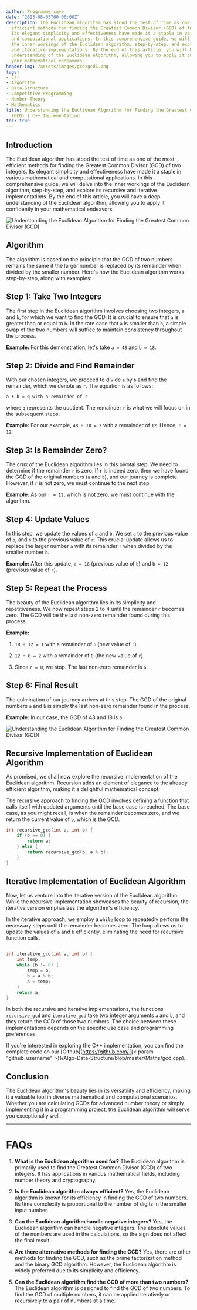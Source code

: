 ```yaml
---
author: Programmercave
date: "2023-08-05T00:00:00Z"
description: The Euclidean algorithm has stood the test of time as one of the most
  efficient methods for finding the Greatest Common Divisor (GCD) of two integers.
  Its elegant simplicity and effectiveness have made it a staple in various mathematical
  and computational applications. In this comprehensive guide, we will delve into
  the inner workings of the Euclidean algorithm, step-by-step, and explore its recursive
  and iterative implementations. By the end of this article, you will have a deep
  understanding of the Euclidean algorithm, allowing you to apply it confidently in
  your mathematical endeavors.
header-img: /assets/images/gcd/gcd1.png
tags:
- C++
- Algorithm
- Data-Structure
- Competitive-Programming
- Number-Theory
- Mathematics
title: Understanding the Euclidean Algorithm for Finding the Greatest Common Divisor
  (GCD) | C++ Implementation
toc: true
---
```

## Introduction

The Euclidean algorithm has stood the test of time as one of the most efficient methods for finding the Greatest Common Divisor (GCD) of two integers. Its elegant simplicity and effectiveness have made it a staple in various mathematical and computational applications. In this comprehensive guide, we will delve into the inner workings of the Euclidean algorithm, step-by-step, and explore its recursive and iterative implementations. By the end of this article, you will have a deep understanding of the Euclidean algorithm, allowing you to apply it confidently in your mathematical endeavors.

![Understanding the Euclidean Algorithm for Finding the Greatest Common Divisor (GCD)](/assets/images/gcd/gcd1.png)

## Algorithm

The algorithm is based on the principle that the GCD of two numbers remains the same if the larger number is replaced by its remainder when divided by the smaller number. Here's how the Euclidean algorithm works step-by-step, along with examples:

## Step 1: Take Two Integers

The first step in the Euclidean algorithm involves choosing two integers, `a` and `b`, for which we want to find the GCD. It is crucial to ensure that `a` is greater than or equal to `b`. In the rare case that `a` is smaller than `b`, a simple swap of the two numbers will suffice to maintain consistency throughout the process.

**Example:** For this demonstration, let's take `a = 48` and `b = 18`.

## Step 2: Divide and Find Remainder

With our chosen integers, we proceed to divide `a` by `b` and find the remainder, which we denote as `r`. The equation is as follows:

```plaintext
a ÷ b = q with a remainder of r
```

where `q` represents the quotient. The remainder `r` is what we will focus on in the subsequent steps.

**Example:** For our example, `48 ÷ 18 = 2` with a remainder of `12`. Hence, `r = 12`.

## Step 3: Is Remainder Zero?

The crux of the Euclidean algorithm lies in this pivotal step. We need to determine if the remainder `r` is zero. If `r` is indeed zero, then we have found the GCD of the original numbers (`a` and `b`), and our journey is complete. However, if `r` is not zero, we must continue to the next step.

**Example:** As our `r = 12`, which is not zero, we must continue with the algorithm.

## Step 4: Update Values

In this step, we update the values of `a` and `b`. We set `a` to the previous value of `b`, and `b` to the previous value of `r`. This crucial update allows us to replace the larger number `a` with its remainder `r` when divided by the smaller number `b`.

**Example:** After this update, `a = 18` (previous value of `b`) and `b = 12` (previous value of `r`).

## Step 5: Repeat the Process

The beauty of the Euclidean algorithm lies in its simplicity and repetitiveness. We now repeat steps 2 to 4 until the remainder `r` becomes zero. The GCD will be the last non-zero remainder found during this process.

**Example:**

1. `18 ÷ 12 = 1` with a remainder of `6` (new value of `r`).
    
2. `12 ÷ 6 = 2` with a remainder of `0` (the new value of `r`).
    
3. Since `r = 0`, we stop. The last non-zero remainder is `6`.
    

## Step 6: Final Result

The culmination of our journey arrives at this step. The GCD of the original numbers `a` and `b` is simply the last non-zero remainder found in the process.

**Example:** In our case, the GCD of 48 and 18 is `6`.

![Understanding the Euclidean Algorithm for Finding the Greatest Common Divisor (GCD)](/assets/images/gcd/gcd2.png)

## Recursive Implementation of Euclidean Algorithm

As promised, we shall now explore the recursive implementation of the Euclidean algorithm. Recursion adds an element of elegance to the already efficient algorithm, making it a delightful mathematical concept.

The recursive approach to finding the GCD involves defining a function that calls itself with updated arguments until the base case is reached. The base case, as you might recall, is when the remainder becomes zero, and we return the current value of `b`, which is the GCD.

```cpp
int recursive_gcd(int a, int b) {
    if (b == 0) {
        return a;
    } else {
        return recursive_gcd(b, a % b);
    }
}
```

## Iterative Implementation of Euclidean Algorithm

Now, let us venture into the iterative version of the Euclidean algorithm. While the recursive implementation showcases the beauty of recursion, the iterative version emphasizes the algorithm's efficiency.

In the iterative approach, we employ a `while` loop to repeatedly perform the necessary steps until the remainder becomes zero. The loop allows us to update the values of `a` and `b` efficiently, eliminating the need for recursive function calls.

```cpp

int iterative_gcd(int a, int b) {
    int temp;
    while (b != 0) {
        temp = b;
        b = a % b;
        a = temp;
    }
    return a;
}
```

In both the recursive and iterative implementations, the functions `recursive_gcd` and `iterative_gcd` take two integer arguments `a` and `b`, and they return the GCD of those two numbers. The choice between these implementations depends on the specific use case and programming preferences.

If you're interested in exploring the C++ implementation, you can find the complete code on our [Github](https://github.com/{{< param "github_username" >}}/Algo-Data-Structure/blob/master/Maths/gcd.cpp).

## Conclusion

The Euclidean algorithm's beauty lies in its versatility and efficiency, making it a valuable tool in diverse mathematical and computational scenarios. Whether you are calculating GCDs for advanced number theory or simply implementing it in a programming project, the Euclidean algorithm will serve you exceptionally well.

---



# FAQs

1. **What is the Euclidean algorithm used for?** The Euclidean algorithm is primarily used to find the Greatest Common Divisor (GCD) of two integers. It has applications in various mathematical fields, including number theory and cryptography.
    
2. **Is the Euclidean algorithm always efficient?** Yes, the Euclidean algorithm is known for its efficiency in finding the GCD of two numbers. Its time complexity is proportional to the number of digits in the smaller input number.
    
3. **Can the Euclidean algorithm handle negative integers?** Yes, the Euclidean algorithm can handle negative integers. The absolute values of the numbers are used in the calculations, so the sign does not affect the final result.
    
4. **Are there alternative methods for finding the GCD?** Yes, there are other methods for finding the GCD, such as the prime factorization method and the binary GCD algorithm. However, the Euclidean algorithm is widely preferred due to its simplicity and efficiency.
    
5. **Can the Euclidean algorithm find the GCD of more than two numbers?** The Euclidean algorithm is designed to find the GCD of two numbers. To find the GCD of multiple numbers, it can be applied iteratively or recursively to a pair of numbers at a time.